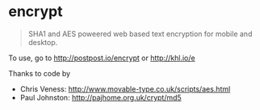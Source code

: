 encrypt
=======

> SHA1 and AES poweered web based text encryption for mobile and desktop.

To use, go to http://postpost.io/encrypt or http://khl.io/e

Thanks to code by

- Chris Veness: http://www.movable-type.co.uk/scripts/aes.html
- Paul Johnston: http://pajhome.org.uk/crypt/md5


